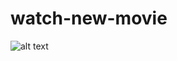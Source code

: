 # watch-new-movie
![alt text](https://github.com/Zaheer-zk/watch-new-movie/blob/master/designs/watch_new_movie-preview.png)
